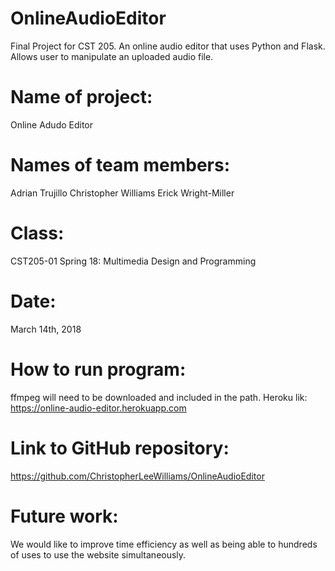 # OnlineAudioEditor
Final Project for CST 205. An online audio editor that uses Python and Flask. Allows user to manipulate an uploaded audio file.


# Name of project: 
Online Adudo Editor


# Names of team members:
Adrian Trujillo
Christopher Williams
Erick Wright-Miller


# Class:
CST205-01 Spring 18: Multimedia Design and Programming


# Date: 
March 14th, 2018


# How to run program:
ffmpeg will need to be downloaded and included in the path.
Heroku lik: https://online-audio-editor.herokuapp.com


# Link to GitHub repository: 
https://github.com/ChristopherLeeWilliams/OnlineAudioEditor


# Future work: 
We would like to improve time efficiency as well as being able to hundreds of uses to use the website simultaneously.
